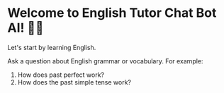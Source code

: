 # Welcome to English Tutor Chat Bot AI! 🚀🤖

Let's start by learning English.

Ask a question about English grammar or vocabulary. For example:
1. How does past perfect work?
2. How does the past simple tense work?
